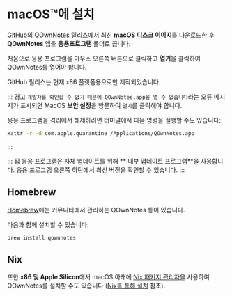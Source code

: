 # macOS™에 설치

[GitHub의 QOwnNotes 릴리스](https://github.com/pbek/QOwnNotes/releases)에서 최신 **macOS 디스크 이미지**를 다운로드한 후 **QOwnNotes** 앱을 **응용프로그램** 폴더로 끕니다.

처음으로 응용 프로그램을 마우스 오른쪽 버튼으로 클릭하고 **열기**을 클릭하여 QOwnNotes를 열어야 합니다.

GitHub 릴리스는 현재 x86 플랫폼용으로만 제작되었습니다.

::: 경고 `개발자를 확인할 수 없기 때문에 QOwnNotes.app을 열 수 없습니다`라는 오류 메시지가 표시되면 MacOS **보안 설정**을 방문하여 `열기`를 클릭해야 합니다.

응용 프로그램을 격리에서 해제하려면 터미널에서 다음 명령을 실행할 수도 있습니다:

```bash
xattr -r -d com.apple.quarantine /Applications/QOwnNotes.app
```

:::

::: 팁 응용 프로그램은 자체 업데이트를 위해 ** 내부 업데이트 프로그램**을 사용합니다. 응용 프로그램 오른쪽 하단에서 최신 버전을 확인할 수 있습니다. :::

## Homebrew

[Homebrew](https://formulae.brew.sh/cask/qownnotes)에는 커뮤니티에서 관리하는 QOwnNotes 통이 있습니다.

다음과 함께 설치할 수 있습니다:

```bash
brew install qownnotes
```

## Nix

또한 **x86 및 Apple Silicon**에서 macOS 아래에 [Nix 패키지 관리자](https://wiki.nixos.org/wiki/Nix_package_manager)을 사용하여 QOwnNotes를 설치할 수도 있습니다 ([Nix를 통해 설치](./nix.md) 참조).
